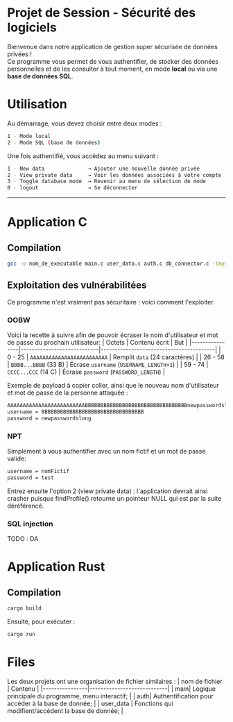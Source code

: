 ﻿# Projet de Session - Sécurité des logiciels

Bienvenue dans notre application de gestion super sécurisée de données privées !  
Ce programme vous permet de vous authentifier, de stocker des données personnelles et de les consulter à tout moment, en mode **local** ou via une **base de données SQL**.

# Utilisation
Au démarrage, vous devez choisir entre deux modes :
```bash
1 - Mode local
2 - Mode SQL (base de données)
```
Une fois authentifié, vous accédez au menu suivant :
```bash
1 - New data              → Ajouter une nouvelle donnée privée
2 - View private data     → Voir les données associées à votre compte
3 - Toggle database mode  → Revenir au menu de sélection de mode
0 - logout                → Se déconnecter
```

---
# Application C
##  Compilation
```bash
gcc -o nom_de_executable main.c user_data.c auth.c db_connector.c -lmysqlclient
```
## Exploitation des vulnérabilitées
Ce programme n'est vraiment pas sécuritaire : voici comment l'exploiter.

### OOBW
Voici la recette à suivre afin de pouvoir écraser le nom d'utilisateur et mot de passe du prochain utilisateur:
| Octets         | Contenu écrit              | But                                     |
|----------------|----------------------------|-----------------------------------------|
| 0 - 25         | `AAAAAAAAAAAAAAAAAAAAAAAAA` | Remplit `data` (24 caractères)         |
| 26 - 58        | `BBBB...BBBB` (33 B)       | Écrase `username` (`USERNAME_LENGTH+1`) |
| 59 - 74        | `CCCC...CCC` (14 C)        | Écrase `password` (`PASSWORD_LENGTH`) |

Exemple de payload à copier coller, ainsi que le nouveau nom d'utilisateur et mot de passe de la personne attaquée :
```bash
AAAAAAAAAAAAAAAAAAAAAAAAABBBBBBBBBBBBBBBBBBBBBBBBBBBBBBBBBnewpasswordslong
username = BBBBBBBBBBBBBBBBBBBBBBBBBBBBBBBBB
password = newpasswordslong
```


### NPT
Simplement à vous authentifier avec un nom fictif et un mot de passe valide:
```bash
username = nomFictif
password = test
```
Entrez ensuite l'option 2 (view private data) : l'application devrait ainsi crasher puisque findProfile() retourne un pointeur NULL qui est par la suite déréférencé.

### SQL injection
TODO : DA


# Application Rust
## Compilation
```bash
cargo build
```
Ensuite, pour exécuter :
```bash
cargo run
```


# Files
Les deux projets ont une organisation de fichier similaires :
| nom de fichier     | Contenu             | 
|----------------|----------------------------|
| main| 		Logique principale du programme, menu interactif; 	|
| auth|			Authentification pour accéder à la base de donnée;  |
| user_data |	Fonctions qui modifient/accèdent la base de donnée; |


